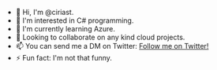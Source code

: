 - 👋 Hi, I'm @ciriast.
- 👀 I'm interested in C# programming.
- 🌱 I'm currently learning Azure.
- 💞️ Looking to collaborate on any kind cloud projects.
- 📫 You can send me a DM on Twitter: [Follow me on Twitter!](https://twitter.com/cirias_)
- ⚡ Fun fact: I'm not that funny.

<!---
ciriast/ciriast is a ✨ special ✨ repository because its `README.md` (this file) appears on your GitHub profile.
You can click the Preview link to take a look at your changes.
--->
